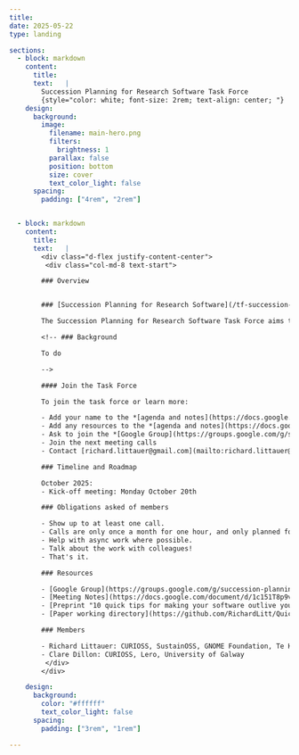 ```yaml
---
title:
date: 2025-05-22
type: landing

sections:
  - block: markdown
    content:
      title:
      text:   |
        Succession Planning for Research Software Task Force
        {style="color: white; font-size: 2rem; text-align: center; "}
    design:
      background:
        image:
          filename: main-hero.png
          filters:
            brightness: 1
          parallax: false
          position: bottom
          size: cover
          text_color_light: false
      spacing:
        padding: ["4rem", "2rem"]


  - block: markdown
    content:
      title:
      text:   |
        <div class="d-flex justify-content-center">
         <div class="col-md-8 text-start">

        ### Overview


        ### [Succession Planning for Research Software](/tf-succession-planning/)

        The Succession Planning for Research Software Task Force aims to provide **a best practices guide** for responsibly wrapping up research code when individuals leave their institutions, addressing a common challenge faced across the international research software community. By gathering community feedback and creating an easy-to-use checklist, the group seeks to support sustainable transitions and long-term preservation of software projects. Outputs will include a GitHub repository or Jupyter Notebook and markdown-based checklists, all shared under a CC-BY 4.0 license.

        <!-- ### Background

        To do

        -->

        #### Join the Task Force

        To join the task force or learn more:

        - Add your name to the *[agenda and notes](https://docs.google.com/document/d/1c151T8p9vnMLeiSNE3ZdC2oj0xV526cSNZlg8ARG9ws/edit?tab=t.0#heading=h.xuo6y245prns)* for the next meeting.
        - Add any resources to the *[agenda and notes](https://docs.google.com/document/d/1c151T8p9vnMLeiSNE3ZdC2oj0xV526cSNZlg8ARG9ws/edit?tab=t.0#heading=h.xuo6y245prns)* that might be useful.
        - Ask to join the *[Google Group](https://groups.google.com/g/succession-planning-tf)*.
        - Join the next meeting calls
        - Contact [richard.littauer@gmail.com](mailto:richard.littauer@gmail.com) for more information

        ### Timeline and Roadmap

        October 2025:
        - Kick-off meeting: Monday October 20th

        ### Obligations asked of members

        - Show up to at least one call.
        - Calls are only once a month for one hour, and only planned for one year.
        - Help with async work where possible.
        - Talk about the work with colleagues!
        - That's it.

        ### Resources

        - [Google Group](https://groups.google.com/g/succession-planning-tf)
        - [Meeting Notes](https://docs.google.com/document/d/1c151T8p9vnMLeiSNE3ZdC2oj0xV526cSNZlg8ARG9ws/edit?tab=t.0)
        - [Preprint "10 quick tips for making your software outlive your job"](https://arxiv.org/abs/2505.06484)
        - [Paper working directory](https://github.com/RichardLitt/Quick-tips-for-making-your-software-outlive-your-job)

        ### Members

        - Richard Littauer: CURIOSS, SustainOSS, GNOME Foundation, Te Herenga Waka Victoria University of Wellington, [Orcid: 0000-0001-5428-7535](https://orcid.org/0000-0001-5428-7535)
        - Clare Dillon: CURIOSS, Lero, University of Galway
         </div>
        </div>

    design:
      background:
        color: "#ffffff"
        text_color_light: false
      spacing:
        padding: ["3rem", "1rem"]

---
```

